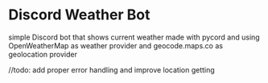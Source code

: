 # Discord Weather Bot

simple Discord bot that shows current weather
made with pycord and using OpenWeatherMap as weather provider and geocode.maps.co as geolocation provider

//todo: add proper error handling and improve location getting
